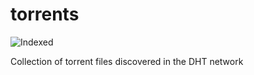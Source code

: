 torrents 
========
![Indexed](https://img.shields.io/badge/indexed-260026-blue)

Collection of torrent files discovered in the DHT network

